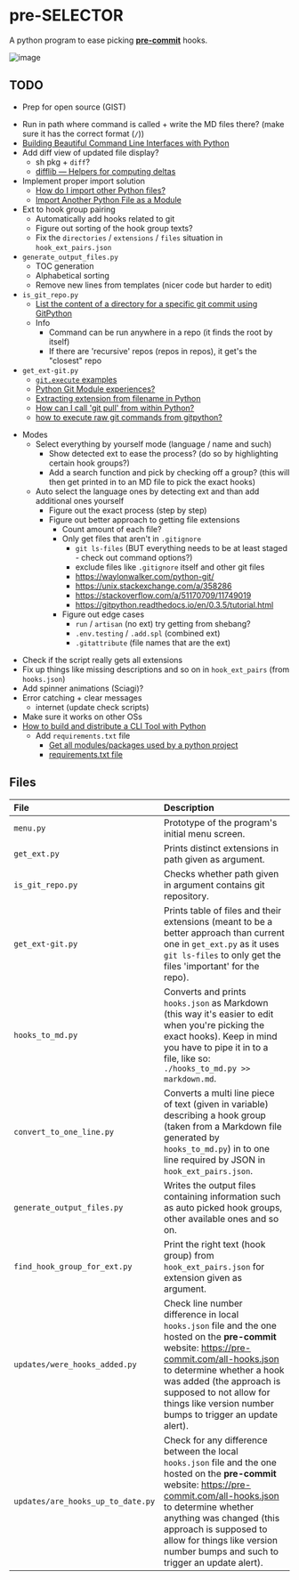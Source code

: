 # pre-SELECTOR

A python program to ease picking [**pre-commit**](https://pre-commit.com/) hooks.

![image](https://user-images.githubusercontent.com/81530705/197750175-39cc431d-1daa-410b-b2fa-4f1009700f5f.png)

## TODO

- Prep for open source (GIST)
<!-- -->
- Run in path where command is called + write the MD files there? (make sure it has the correct format (`/`))
- [Building Beautiful Command Line Interfaces with Python](https://codeburst.io/building-beautiful-command-line-interfaces-with-python-26c7e1bb54df)
- Add diff view of updated file display?
  - sh pkg + `diff`?
  - [difflib — Helpers for computing deltas](https://docs.python.org/3/library/difflib.html)
- Implement proper import solution
  - [How do I import other Python files?](https://stackoverflow.com/questions/2349991/how-do-i-import-other-python-files)
  - [Import Another Python File as a Module](https://csatlas.com/python-import-file-module/)
- Ext to hook group pairing
  - Automatically add hooks related to git
  - Figure out sorting of the hook group texts?
  - Fix the `directories` / `extensions` / `files` situation in `hook_ext_pairs.json`
- `generate_output_files.py`
  - TOC generation
  - Alphabetical sorting
  - Remove new lines from templates (nicer code but harder to edit)
- `is_git_repo.py`
  - [List the content of a directory for a specific git commit using GitPython](https://stackoverflow.com/a/45330635/11749019)
  - Info
    - Command can be run anywhere in a repo (it finds the root by itself)
    - If there are 'recursive' repos (repos in repos), it get's the "closest" repo
- `get_ext-git.py`
  - [`git.execute` examples](https://python.hotexamples.com/examples/git/Git/execute/python-git-execute-method-examples.html)
  - [Python Git Module experiences?](https://stackoverflow.com/a/8578096/11749019)
  - [Extracting extension from filename in Python](https://stackoverflow.com/a/35188296/11749019)
  - [How can I call 'git pull' from within Python?](https://stackoverflow.com/a/15315667/11749019)
  - [how to execute raw git commands from gitpython?](https://stackoverflow.com/questions/67673018/how-to-execute-raw-git-commands-from-gitpython)
<!-- -->
- Modes
  - Select everything by yourself mode (language / name and such)
    - Show detected ext to ease the process? (do so by highlighting certain hook groups?)
    - Add a search function and pick by checking off a group? (this will then get printed in to an MD file to pick the exact hooks)
  - Auto select the language ones by detecting ext and than add additional ones yourself
    - Figure out the exact process (step by step)
    - Figure out better approach to getting file extensions
      - Count amount of each file?
      - Only get files that aren't in `.gitignore`
        - `git ls-files` (BUT everything needs to be at least staged - check out command options?)
        - exclude files like `.gitignore` itself and other git files
        - <https://waylonwalker.com/python-git/>
        - <https://unix.stackexchange.com/a/358286>
        - <https://stackoverflow.com/a/51170709/11749019>
        - <https://gitpython.readthedocs.io/en/0.3.5/tutorial.html>
      - Figure out edge cases
        - `run` / `artisan` (no ext) try getting from shebang?
        - `.env.testing` / `.add.spl` (combined ext)
        - `.gitattribute` (file names that are the ext)
<!-- -->
- Check if the script really gets all extensions
- Fix up things like missing descriptions and so on in `hook_ext_pairs` (from `hooks.json`)
- Add spinner animations (Sciagi)?
- Error catching + clear messages
  - internet (update check scripts)
- Make sure it works on other OSs
- [How to build and distribute a CLI Tool with Python](https://medium.com/nerd-for-tech/how-to-build-and-distribute-a-cli-tool-with-python-537ae41d9d78)
  - Add `requirements.txt` file
    - [Get all modules/packages used by a python project](https://stackoverflow.com/a/41117308/11749019)
    - [requirements.txt file](https://www.google.com/search?q=requirements+file&oq=requirements+file&aqs=chrome..69i57.2414j0j1&sourceid=chrome&ie=UTF-8)

## Files

| File                              | Description                                                                                                                                                                                                                                                                                                     |
| :-------------------------------- | :-------------------------------------------------------------------------------------------------------------------------------------------------------------------------------------------------------------------------------------------------------------------------------------------------------------- |
| `menu.py`                         | Prototype of the program's initial menu screen.                                                                                                                                                                                                                                                                 |
| `get_ext.py`                      | Prints distinct extensions in path given as argument.                                                                                                                                                                                                                                                           |
| `is_git_repo.py`                  | Checks whether path given in argument contains git repository.                                                                                                                                                                                                                                                  |
| `get_ext-git.py`                  | Prints table of files and their extensions (meant to be a better approach than current one in `get_ext.py` as it uses `git ls-files` to only get the files 'important' for the repo).                                                                                                                           |
| `hooks_to_md.py`                  | Converts and prints `hooks.json` as Markdown (this way it's easier to edit when you're picking the exact hooks). Keep in mind you have to pipe it in to a file, like so: `./hooks_to_md.py >> markdown.md`.                                                                                                     |
| `convert_to_one_line.py`          | Converts a multi line piece of text (given in variable) describing a hook group (taken from a Markdown file generated by `hooks_to_md.py`) in to one line required by JSON in `hook_ext_pairs.json`.                                                                                                            |
| `generate_output_files.py`        | Writes the output files containing information such as auto picked hook groups, other available ones and so on.                                                                                                                                                                                                 |
| `find_hook_group_for_ext.py`      | Print the right text (hook group) from `hook_ext_pairs.json` for extension given as argument.                                                                                                                                                                                                                   |
| `updates/were_hooks_added.py`     | Check line number difference in local `hooks.json` file and the one hosted on the **pre-commit** website: <https://pre-commit.com/all-hooks.json> to determine whether a hook was added (the approach is supposed to not allow for things like version number bumps to trigger an update alert).                |
| `updates/are_hooks_up_to_date.py` | Check for any difference between the local `hooks.json` file and the one hosted on the **pre-commit** website: <https://pre-commit.com/all-hooks.json> to determine whether anything was changed (this approach is supposed to allow for things like version number bumps and such to trigger an update alert). |
